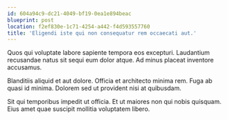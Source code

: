 ```yaml
---
id: 604a94c9-dc21-4049-bf19-0ea1e894beac
blueprint: post
location: f2ef830e-1c71-4254-a442-f4d593557760
title: 'Eligendi iste qui non consequatur rem occaecati aut.'
---
```

Quos qui voluptate labore sapiente tempora eos excepturi. Laudantium recusandae natus sit sequi eum dolor atque. Ad minus placeat inventore accusamus.

Blanditiis aliquid et aut dolore. Officia et architecto minima rem. Fuga ab quasi id minima. Dolorem sed ut provident nisi at quibusdam.

Sit qui temporibus impedit ut officia. Et ut maiores non qui nobis quisquam. Eius amet quae suscipit mollitia voluptatem libero.